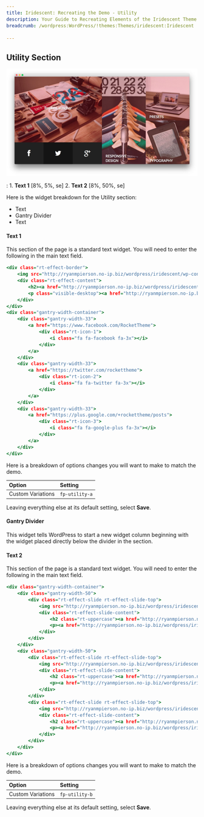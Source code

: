 ```yaml
---
title: Iridescent: Recreating the Demo - Utility
description: Your Guide to Recreating Elements of the Iridescent Theme for WordPress
breadcrumb: /wordpress:WordPress/!themes:Themes/iridescent:Iridescent

---
```


Utility Section
-----

![Utility](assets/demo_6.jpeg)

:   1. **Text 1** [8%, 5%, se]
    2. **Text 2** [8%, 50%, se]

Here is the widget breakdown for the Utility section:

* Text
* Gantry Divider
* Text

#### Text 1

This section of the page is a standard text widget. You will need to enter the following in the main text field.

~~~ .html
<div class="rt-effect-border">
    <img src="http://ryanmpierson.no-ip.biz/wordpress/iridescent/wp-content/rockettheme/rt_iridescent_wp/home/fp-utility/img-01.jpg" alt="image"/>
    <div class="rt-effect-content">
        <h2><a href="http://ryanmpierson.no-ip.biz/wordpress/iridescent/features-overview/" class="fp-demo-url"><span>RocketLauncher</span></a></h2>
        <p class="visible-desktop"><a href="http://ryanmpierson.no-ip.biz/wordpress/iridescent/features-overview/" class="fp-demo-url">Install Iridescent demo on your website or localhost<span class="visible-large"></span></a></p>
    </div>          
</div>
<div class="gantry-width-container">
    <div class="gantry-width-33">
        <a href="https://www.facebook.com/RocketTheme">
            <div class="rt-icon-1">
                <i class="fa fa-facebook fa-3x"></i>
            </div>
        </a>
    </div>
    <div class="gantry-width-33">
        <a href="https://twitter.com/rockettheme">
            <div class="rt-icon-2">
                <i class="fa fa-twitter fa-3x"></i>
            </div>
        </a>
    </div>
    <div class="gantry-width-33">
        <a href="https://plus.google.com/+rockettheme/posts">
            <div class="rt-icon-3">
                <i class="fa fa-google-plus fa-3x"></i>
            </div>
        </a>
    </div>      
</div>
~~~

Here is a breakdown of options changes you will want to make to match the demo.

|       Option      |    Setting     |
| :---------------- | :------------- |
| Custom Variations | `fp-utility-a` |

Leaving everything else at its default setting, select **Save**.

#### Gantry Divider

This widget tells WordPress to start a new widget column beginning with the widget placed directly below the divider in the section.

#### Text 2

This section of the page is a standard text widget. You will need to enter the following in the main text field.

~~~ .html
<div class="gantry-width-container">
    <div class="gantry-width-50">
        <div class="rt-effect-slide rt-effect-slide-top">
            <img src="http://ryanmpierson.no-ip.biz/wordpress/iridescent/wp-content/rockettheme/rt_iridescent_wp/home/fp-utility/img-02.jpg" alt="image"/>
            <div class="rt-effect-slide-content">
                <h2 class="rt-uppercase"><a href="http://ryanmpierson.no-ip.biz/wordpress/iridescent/features-overview/" class="fp-demo-url">Responsive<br /> Design</a></h2>
                <p><a href="http://ryanmpierson.no-ip.biz/wordpress/iridescent/features-overview/" class="fp-demo-url">Adapts to any device</a></p>
            </div>          
        </div>
    </div>
    <div class="gantry-width-50">
        <div class="rt-effect-slide rt-effect-slide-top">
            <img src="http://ryanmpierson.no-ip.biz/wordpress/iridescent/wp-content/rockettheme/rt_iridescent_wp/home/fp-utility/img-03.jpg" alt="image"/>
            <div class="rt-effect-slide-content">
                <h2 class="rt-uppercase"><a href="http://ryanmpierson.no-ip.biz/wordpress/iridescent/features-overview/" class="fp-demo-url">Presets</a></h2>
                <p><a href="http://ryanmpierson.no-ip.biz/wordpress/iridescent/features-overview/" class="fp-demo-url">Six elegant styles</a></p>
            </div>          
        </div>
        <div class="rt-effect-slide rt-effect-slide-top">
            <img src="http://ryanmpierson.no-ip.biz/wordpress/iridescent/wp-content/rockettheme/rt_iridescent_wp/home/fp-utility/img-04.jpg" alt="image"/>
            <div class="rt-effect-slide-content">
                <h2 class="rt-uppercase"><a href="http://ryanmpierson.no-ip.biz/wordpress/iridescent/typography/" class="fp-demo-url">Typography</a></h2>
                <p><a href="http://ryanmpierson.no-ip.biz/wordpress/iridescent/typography/" class="fp-demo-url">Individualize <span class="hidden-tablet">your</span> content</a></p>
            </div>          
        </div>      
    </div>      
</div>
~~~

Here is a breakdown of options changes you will want to make to match the demo.

|       Option      |    Setting     |
| :---------------- | :------------- |
| Custom Variations | `fp-utility-b` |

Leaving everything else at its default setting, select **Save**.
